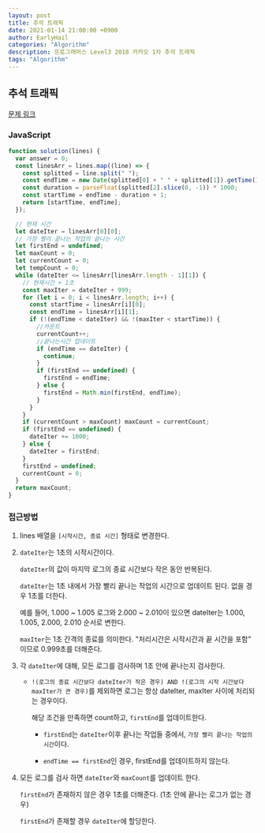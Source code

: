 ```yaml
---
layout: post
title: 추석 트래픽
date: 2021-01-14 21:00:00 +0900
author: EarlyHail
categories: "Algorithm"
description: 프로그래머스 Level3 2018 카카오 1차 추석 트래픽
tags: "Algorithm"
---
```


## 추석 트래픽

[문제 링크](https://programmers.co.kr/learn/courses/30/lessons/17676?language=javascript)

### JavaScript

```javascript
function solution(lines) {
  var answer = 0;
  const linesArr = lines.map((line) => {
    const splitted = line.split(" ");
    const endTime = new Date(splitted[0] + " " + splitted[1]).getTime();
    const duration = parseFloat(splitted[2].slice(0, -1)) * 1000;
    const startTime = endTime - duration + 1;
    return [startTime, endTime];
  });

  // 현재 시간
  let dateIter = linesArr[0][0];
  // 가장 빨리 끝나는 작업의 끝나는 시간
  let firstEnd = undefined;
  let maxCount = 0;
  let currentCount = 0;
  let tempCount = 0;
  while (dateIter <= linesArr[linesArr.length - 1][1]) {
    // 현재시간 + 1초
    const maxIter = dateIter + 999;
    for (let i = 0; i < linesArr.length; i++) {
      const startTime = linesArr[i][0];
      const endTime = linesArr[i][1];
      if (!(endTime < dateIter) && !(maxIter < startTime)) {
        //카운트
        currentCount++;
        //끝나는시간 업데이트
        if (endTime == dateIter) {
          continue;
        }
        if (firstEnd == undefined) {
          firstEnd = endTime;
        } else {
          firstEnd = Math.min(firstEnd, endTime);
        }
      }
    }
    if (currentCount > maxCount) maxCount = currentCount;
    if (firstEnd == undefined) {
      dateIter += 1000;
    } else {
      dateIter = firstEnd;
    }
    firstEnd = undefined;
    currentCount = 0;
  }
  return maxCount;
}
```

### 접근방법

1. lines 배열을 `[시작시간, 종료 시간]` 형태로 변경한다.

2. `dateIter`는 1초의 시작시간이다.

   `dateIter`의 값이 마지막 로그의 종료 시간보다 작은 동안 반복된다.

   `dateIter`는 1초 내에서 가장 빨리 끝나는 작업의 시간으로 업데이트 된다. 없을 경우 1초를 더한다.

   예를 들어, 1.000 ~ 1.005 로그와 2.000 ~ 2.010이 있으면 dateIter는 1.000, 1.005, 2.000, 2.010 순서로 변한다.

   `maxIter`는 1초 간격의 종료를 의미한다. "처리시간은 시작시간과 끝 시간을 포함" 이므로 0.999초를 더해준다.

3. 각 `dateIter`에 대해, 모든 로그를 검사하며 1초 안에 끝나는지 검사한다.

   - `!(로그의 종료 시간보다 dateIter가 작은 경우) AND !(로그의 시작 시간보다 maxIter가 큰 경우)`를 제외하면 로그는 항상 dateIter, maxIter 사이에 처리되는 경우이다.

     해당 조건을 만족하면 count하고, `firstEnd`를 업데이트한다.

     - `firstEnd`는 `dateIter`이후 끝나는 작업들 중에서, `가장 빨리 끝나는 작업의 시간`이다.

     - `endTime == firstEnd`인 경우, firstEnd를 업데이트하지 않는다.

4. 모든 로그를 검사 하면 `dateIter`와 `maxCount`를 업데이트 한다.

   `firstEnd`가 존재하지 않은 경우 1초를 더해준다. (1초 안에 끝나는 로그가 없는 경우)

   `firstEnd`가 존재할 경우 `dateIter`에 할당한다.
